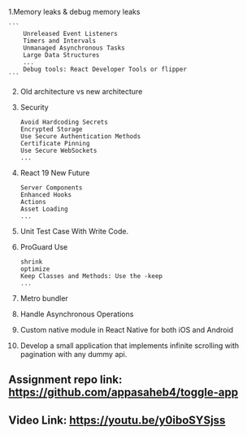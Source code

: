 1.Memory leaks & debug memory leaks

    ```
        Unreleased Event Listeners
        Timers and Intervals
        Unmanaged Asynchronous Tasks
        Large Data Structures
        ...
        Debug tools: React Developer Tools or flipper
    ```

2. Old architecture vs new architecture
3. Security

   ```
   Avoid Hardcoding Secrets
   Encrypted Storage
   Use Secure Authentication Methods
   Certificate Pinning
   Use Secure WebSockets
   ...
   ```

4. React 19 New Future
   ```
   Server Components
   Enhanced Hooks
   Actions
   Asset Loading
   ...
   ```
5. Unit Test Case With Write Code.
6. ProGuard Use

   ```
   shrink
   optimize
   Keep Classes and Methods: Use the -keep
   ...
   ```

7. Metro bundler
8. Handle Asynchronous Operations
9. Custom native module in React Native for both iOS and Android
10. Develop a small application that implements infinite scrolling with pagination with any dummy api.

## Assignment repo link: https://github.com/appasaheb4/toggle-app

## Video Link: https://youtu.be/y0iboSYSjss
